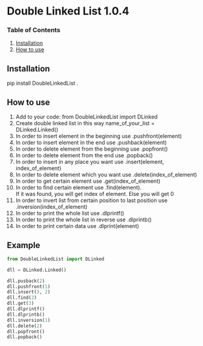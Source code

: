 
# Double Linked List 1.0.4

### Table of Contents

1. [Installation](#installation)
2. [How to use](#htu)

## Installation <a name="installation"></a>
pip install DoubleLinkedList .<br/>

## How to use <a name="htu"></a>
1. Add to your code: from DoubleLinkedList import DLinked<br/>
2. Create double linked list in this way name_of_your_list = DLinked.Linked()<br/>
3. In order to insert element in the beginning use .pushfront(element)<br/>
4. In order to insert element in the end use .pushback(element)<br/>
5. In order to delete element from the beginning use .popfront()<br/>
6. In order to delete element from the end use .popback()<br/>
7. In order to insert in any place you want use .insert(element, index_of_element)<br/>
8. In order to delete element which you want use .delete(index_of_element)<br/>
9. In order to get certain element use .get(index_of_element)<br/>
10. In order to find certain element use .find(element).<br/> If it was found, you will get index of element. Else you will get 0<br/>
11. In order to invert list from certain position to last position use .inversion(index_of_element)
12. In order to print the whole list use .dlprintf()<br/>
13. In order to print the whole list in reverse use .dlprintb()<br/>
14. In order to print certain data use .dlprint(element)<br/>

## Example <a name="installation"></a>

```python
from DoubleLinkedList import DLinked

dll = DLinked.Linked()

dll.pusback(2)
dll.pushfront(1)
dll.insert(3, 2)
dll.find(2)
dll.get(3)
dll.dlprintf()
dll.dlprintb()
dll.inversion(1)
dll.delete(2)
dll.popfront()
dll.popback()
```
